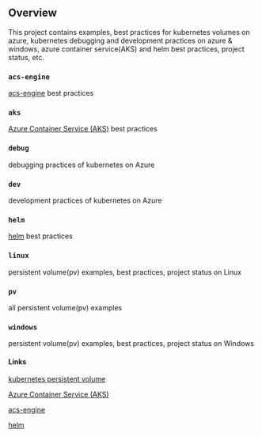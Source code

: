 ## Overview
This project contains examples, best practices for kubernetes volumes on azure, kubernetes debugging and development practices on azure & windows, azure container service(AKS) and helm best practices, project status, etc.

### `acs-engine` 
[acs-engine](https://github.com/azure/acs-engine) best practices

### `aks` 
[Azure Container Service (AKS)](https://docs.microsoft.com/en-us/azure/aks/) best practices

### `debug` 
debugging practices of kubernetes on Azure

### `dev` 
development practices of kubernetes on Azure

### `helm` 
[helm](https://github.com/kubernetes/helm/) best practices

### `linux` 
persistent volume(pv) examples, best practices, project status on Linux

### `pv` 
all persistent volume(pv) examples

### `windows` 
persistent volume(pv) examples, best practices, project status on Windows

#### Links
[kubernetes persistent volume](https://kubernetes.io/docs/concepts/storage/persistent-volumes/)

[Azure Container Service (AKS)](https://docs.microsoft.com/en-us/azure/aks/)

[acs-engine](https://github.com/azure/acs-engine)

[helm](https://github.com/kubernetes/helm/)
